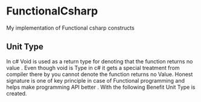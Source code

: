 # FunctionalCsharp
My implementation of Functional csharp constructs

## Unit Type
In c# Void is used as a return type for denoting that the function returns no value . Even though void is Type in c# it gets a special
treatment from compiler there by you cannot denote the function returns no Value. Honest signature is one of key principle in case
of Functional programming and helps make programming API better . With the following Benefit Unit Type is created.

